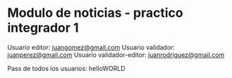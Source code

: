 # Modulo de noticias - practico integrador 1

Usuario editor: juangomez@gmail.com
Usuario validador: juanperez@gmail.com
Usuario validador-editor: juanrodriguez@gmail.com

Pass de todos los usuarios: helloWORLD
